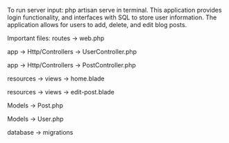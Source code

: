 To run server input: php artisan serve in terminal. This application provides login functionality, and interfaces with SQL to store user information. The application allows for users to add, delete, and edit blog posts. 

Important files:
routes -> web.php

app -> Http/Controllers -> UserController.php

app -> Http/Controllers -> PostController.php

resources -> views -> home.blade

resources -> views -> edit-post.blade

Models -> Post.php

Models -> User.php

database -> migrations
